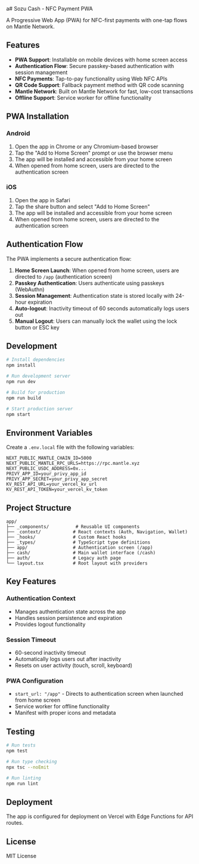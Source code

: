 a# Sozu Cash - NFC Payment PWA

A Progressive Web App (PWA) for NFC-first payments with one-tap flows on Mantle Network.

## Features

- **PWA Support**: Installable on mobile devices with home screen access
- **Authentication Flow**: Secure passkey-based authentication with session management
- **NFC Payments**: Tap-to-pay functionality using Web NFC APIs
- **QR Code Support**: Fallback payment method with QR code scanning
- **Mantle Network**: Built on Mantle Network for fast, low-cost transactions
- **Offline Support**: Service worker for offline functionality

## PWA Installation

### Android

1. Open the app in Chrome or any Chromium-based browser
2. Tap the "Add to Home Screen" prompt or use the browser menu
3. The app will be installed and accessible from your home screen
4. When opened from home screen, users are directed to the authentication screen

### iOS

1. Open the app in Safari
2. Tap the share button and select "Add to Home Screen"
3. The app will be installed and accessible from your home screen
4. When opened from home screen, users are directed to the authentication screen

## Authentication Flow

The PWA implements a secure authentication flow:

1. **Home Screen Launch**: When opened from home screen, users are directed to `/app` (authentication screen)
2. **Passkey Authentication**: Users authenticate using passkeys (WebAuthn)
3. **Session Management**: Authentication state is stored locally with 24-hour expiration
4. **Auto-logout**: Inactivity timeout of 60 seconds automatically logs users out
5. **Manual Logout**: Users can manually lock the wallet using the lock button or ESC key

## Development

```bash
# Install dependencies
npm install

# Run development server
npm run dev

# Build for production
npm run build

# Start production server
npm start
```

## Environment Variables

Create a `.env.local` file with the following variables:

```env
NEXT_PUBLIC_MANTLE_CHAIN_ID=5000
NEXT_PUBLIC_MANTLE_RPC_URLS=https://rpc.mantle.xyz
NEXT_PUBLIC_USDC_ADDRESS=0x...
PRIVY_APP_ID=your_privy_app_id
PRIVY_APP_SECRET=your_privy_app_secret
KV_REST_API_URL=your_vercel_kv_url
KV_REST_API_TOKEN=your_vercel_kv_token
```

## Project Structure

```
app/
├── _components/          # Reusable UI components
├── _context/            # React contexts (Auth, Navigation, Wallet)
├── _hooks/              # Custom React hooks
├── _types/              # TypeScript type definitions
├── app/                 # Authentication screen (/app)
├── cash/                # Main wallet interface (/cash)
├── auth/                # Legacy auth page
└── layout.tsx           # Root layout with providers
```

## Key Features

### Authentication Context

- Manages authentication state across the app
- Handles session persistence and expiration
- Provides logout functionality

### Session Timeout

- 60-second inactivity timeout
- Automatically logs users out after inactivity
- Resets on user activity (touch, scroll, keyboard)

### PWA Configuration

- `start_url: "/app"` - Directs to authentication screen when launched from home screen
- Service worker for offline functionality
- Manifest with proper icons and metadata

## Testing

```bash
# Run tests
npm test

# Run type checking
npx tsc --noEmit

# Run linting
npm run lint
```

## Deployment

The app is configured for deployment on Vercel with Edge Functions for API routes.

## License

MIT License

